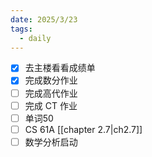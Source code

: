 ```yaml
---
date: 2025/3/23
tags:
  - daily
---
```

-  [x] 去主楼看看成绩单
-  [x] 完成数分作业
-  [ ] 完成高代作业
-  [ ] 完成 CT 作业
-  [ ] 单词50
-  [ ] CS 61A [[chapter 2.7|ch2.7]]
-  [ ] 数学分析启动